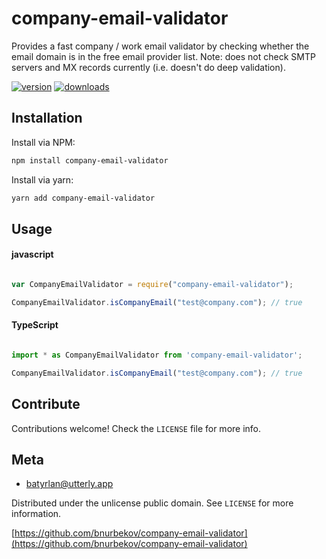# company-email-validator
Provides a fast company / work email validator by checking whether the email domain is in the free email provider list. Note: does not check SMTP servers and MX records currently (i.e. doesn't do deep validation).

[![version](https://img.shields.io/npm/v/company-email-validator.svg?style=flat-square)]((http://npm.im/company-email-validator))
[![downloads](https://img.shields.io/npm/dm/company-email-validator.svg?style=flat-square)](https://npm-stat.com/charts.html?package=company-email-validator&from=2015-08-01)


## Installation
Install via NPM:

```bash
npm install company-email-validator

```

Install via yarn:

```bash
yarn add company-email-validator

```

## Usage

#### javascript

```javascript

var CompanyEmailValidator = require("company-email-validator");

CompanyEmailValidator.isCompanyEmail("test@company.com"); // true

```

#### TypeScript

```typescript

import * as CompanyEmailValidator from 'company-email-validator';

CompanyEmailValidator.isCompanyEmail("test@company.com"); // true


```

## Contribute

Contributions welcome! Check the ``LICENSE`` file for more info.

## Meta

* batyrlan@utterly.app

Distributed under the unlicense public domain. See ``LICENSE`` for more information.

[https://github.com/bnurbekov/company-email-validator](https://github.com/bnurbekov/company-email-validator)
